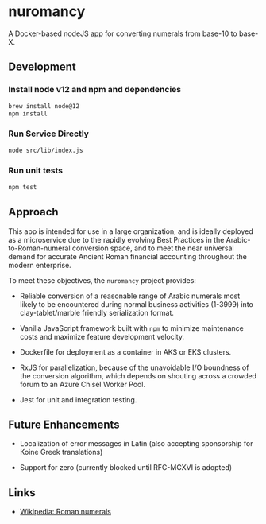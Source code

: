 # nuromancy

A Docker-based nodeJS app for converting numerals from base-10 to base-X.

## Development

### Install node v12 and npm and dependencies

```bash
brew install node@12
npm install
```

### Run Service Directly

```bash
node src/lib/index.js
```

### Run unit tests

```bash
npm test
```

## Approach

This app is intended for use in a large organization, and is ideally deployed as a microservice due to the rapidly evolving
Best Practices in the Arabic-to-Roman-numeral conversion space, and to meet the near universal demand for
accurate Ancient Roman financial accounting throughout the modern enterprise. 

To meet these objectives, the `nuromancy` project provides:

* Reliable conversion of a reasonable range of Arabic numerals most likely to be encountered during normal business activities (1-3999) into 
clay-tablet/marble friendly serialization format.

* Vanilla JavaScript framework built with `npm` to minimize maintenance costs and maximize feature development velocity.

* Dockerfile for deployment as a container in AKS or EKS clusters.

* RxJS for parallelization, because of the unavoidable I/O boundness of the conversion algorithm, which depends on shouting across a crowded 
forum to an Azure Chisel Worker Pool.

* Jest for unit and integration testing.

## Future Enhancements

* Localization of error messages in Latin (also accepting sponsorship for Koine Greek translations)

* Support for zero (currently blocked until RFC-MCXVI is adopted)

## Links

* [Wikipedia: Roman numerals](https://en.wikipedia.org/wiki/Roman_numerals)